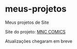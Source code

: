 # meus-projetos
 Meus projetos de Site

 Site do projeto: <a href="https://victoralvesmoura.github.io/meus-projetos/mnc_p%C3%A1gina%20inicial/pagina_inicial" target="_blank">MNC COMICS</a>

 <p>Atualizações chegaram em breve</p>

